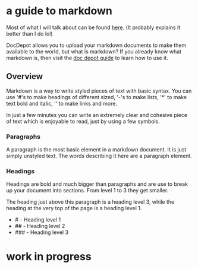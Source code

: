 # a guide to markdown

Most of what I will talk about can be found [here](https://www.markdownguide.org/basic-syntax/). (It probably explains it better than I do lol)

DocDepot allows you to upload your markdown documents to make them available to the world, but what is markdown? If you already know what markdown is, then visit the [doc depot guide](https://docdepot.vercel.app/guide) to learn how to use it.

## Overview

Markdown is a way to write styled pieces of text with basic syntax. You can use '#'s to make headings of different sized, '-'s to make lists, '*' to make text bold and italic, '[]()' to make links and more.

In just a few minutes you can write an extremely clear and cohesive piece of text which is enjoyable to read, just by using a few symbols.

### Paragraphs

A paragraph is the most basic element in a markdown document. It is just simply unstyled text. The words describing it here are a paragraph element.

### Headings

Headings are bold and much bigger than paragraphs and are use to break up your document into sections. From level 1 to 3 they get smaller.

The heading just above this paragraph is a heading level 3, while the heading at the very top of the page is a heading level 1.

- \# - Heading level 1
- \## - Heading level 2
- \### - Heading level 3

# work in progress
